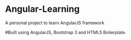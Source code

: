 # Angular-Learning
A personal project to learn AngularJS framework

#Built using
AngularJS, Bootstrap 3 and HTML5 Boilerplate.
